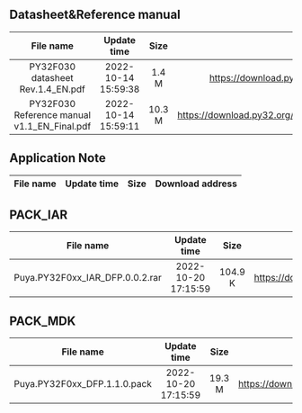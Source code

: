 ## Datasheet&Reference manual
| File name | Update time | Size | Download address |
| :----: | :----: | :----: | :----: |
| PY32F030 datasheet Rev.1.4_EN.pdf | 2022-10-14 15:59:38 | 1.4 M | https://download.py32.org/Datasheet%26Reference%20manual/PY32F030%20datasheet%20Rev.1.4_EN.pdf |
| PY32F030 Reference manual v1.1_EN_Final.pdf | 2022-10-14 15:59:11 | 10.3 M | https://download.py32.org/Datasheet%26Reference%20manual/PY32F030%20Reference%20manual%20v1.1_EN_Final.pdf |
## Application Note
| File name | Update time | Size | Download address |
| :----: | :----: | :----: | :----: |
## PACK_IAR
| File name | Update time | Size | Download address |
| :----: | :----: | :----: | :----: |
| Puya.PY32F0xx_IAR_DFP.0.0.2.rar | 2022-10-20 17:15:59 | 104.9 K | https://download.py32.org/PACK_IAR/Puya.PY32F0xx_IAR_DFP.0.0.2.rar |
## PACK_MDK
| File name | Update time | Size | Download address |
| :----: | :----: | :----: | :----: |
| Puya.PY32F0xx_DFP.1.1.0.pack | 2022-10-20 17:15:59 | 19.3 M | https://download.py32.org/PACK_MDK/Puya.PY32F0xx_DFP.1.1.0.pack |
